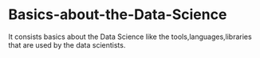 # Basics-about-the-Data-Science
It consists basics about the Data Science like the tools,languages,libraries that are used by the data scientists.
